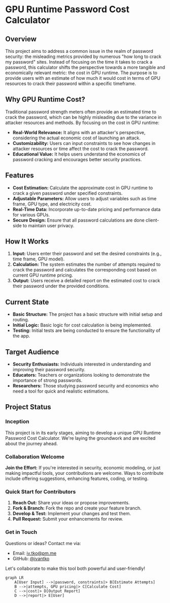 # GPU Runtime Password Cost Calculator

## Overview
This project aims to address a common issue in the realm of password security: the misleading metrics provided by numerous "how long to crack my password" sites. Instead of focusing on the time it takes to crack a password, this calculator shifts the perspective towards a more tangible and economically relevant metric: the cost in GPU runtime. The purpose is to provide users with an estimate of how much it would cost in terms of GPU resources to crack their password within a specific timeframe.

## Why GPU Runtime Cost?
Traditional password strength meters often provide an estimated time to crack the password, which can be highly misleading due to the variance in attacker resources and methods. By focusing on the cost in GPU runtime:

- **Real-World Relevance:** It aligns with an attacker's perspective, considering the actual economic cost of launching an attack.
- **Customizability:** Users can input constraints to see how changes in attacker resources or time affect the cost to crack the password.
- **Educational Value:** It helps users understand the economics of password cracking and encourages better security practices.

## Features
- **Cost Estimation:** Calculate the approximate cost in GPU runtime to crack a given password under specified constraints.
- **Adjustable Parameters:** Allow users to adjust variables such as time frame, GPU type, and electricity cost.
- **Real-Time Data:** Incorporate up-to-date pricing and performance data for various GPUs.
- **Secure Design:** Ensure that all password calculations are done client-side to maintain user privacy.

## How It Works
1. **Input:** Users enter their password and set the desired constraints (e.g., time frame, GPU model).
2. **Calculation:** The system estimates the number of attempts required to crack the password and calculates the corresponding cost based on current GPU runtime pricing.
3. **Output:** Users receive a detailed report on the estimated cost to crack their password under the provided conditions.

## Current State
- **Basic Structure:** The project has a basic structure with initial setup and routing.
- **Initial Logic:** Basic logic for cost calculation is being implemented.
- **Testing:** Initial tests are being conducted to ensure the functionality of the app.

## Target Audience
- **Security Enthusiasts:** Individuals interested in understanding and improving their password security.
- **Educators:** Teachers or organizations looking to demonstrate the importance of strong passwords.
- **Researchers:** Those studying password security and economics who need a tool for quick and realistic estimations.

## Project Status

### Inception

This project is in its early stages, aiming to develop a unique GPU Runtime Password Cost Calculator. We're laying the groundwork and are excited about the journey ahead.

### Collaboration Welcome

**Join the Effort:** If you're interested in security, economic modeling, or just making impactful tools, your contributions are welcome. Ways to contribute include offering suggestions, enhancing features, coding, or testing.

### Quick Start for Contributors

1. **Reach Out:** Share your ideas or propose improvements.
2. **Fork & Branch:** Fork the repo and create your feature branch.
3. **Develop & Test:** Implement your changes and test them.
4. **Pull Request:** Submit your enhancements for review.

### Get in Touch

Questions or ideas? Contact me via:

- Email: [iv.tko@pm.me](mailto:iv.tko@pm.me)
- GitHub: [@ivantko](https://github.com/ivantko)

Let's collaborate to make this tool both powerful and user-friendly!

```mermaid
graph LR
    A[User Input] -->|password, constraints|> B[Estimate Attempts]
    B -->|attempts, GPU pricing|> C[Calculate Cost]
    C -->|cost|> D[Output Report]
    D -->|report|> E[User]
```